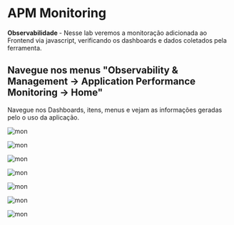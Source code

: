 # APM Monitoring 
<b> Observabilidade </b> - Nesse lab veremos a monitoração adicionada ao Frontend via javascript, verificando os dashboards e dados coletados pela ferramenta. 


## Navegue nos menus <b>"Observability & Management -> Application Performance Monitoring -> Home"</b>

Navegue nos Dashboards, itens, menus e vejam as informações geradas pelo o uso da aplicação. 

![mon](images/mon1.png)

![mon](images/mon2.png)

![mon](images/mon3.png)

![mon](images/mon4.png)

![mon](images/mon5.png)

![mon](images/mon6.png)

![mon](images/mon7.png)



